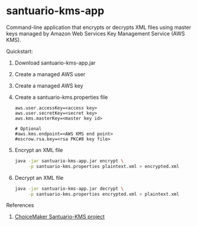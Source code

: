 # santuario-kms-app
Command-line application that encrypts or decrypts XML files using master keys managed by Amazon Web Services Key Management Service (AWS KMS).

Quickstart:

1. Download santuario-kms-app.jar

2. Create a managed AWS user

3. Create a managed AWS key

4. Create a santuario-kms.properties file

   ```
   aws.user.accessKey=<access key>
   aws.user.secretKey=<secret key>
   aws.kms.masterKey=<master key id>

   # Optional
   #aws.kms.endpoint=<AWS KMS end point>
   #escrow.rsa.key=<rsa PKC#8 key file>
   ```

5. Encrypt an XML file

   ```bash
   java -jar santuario-kms-app.jar encrypt \
        -p santuario-kms.properties plaintext.xml > encrypted.xml
   ```

6. Decrypt an XML file

   ```bash
   java -jar santuario-kms-app.jar decrypt \
        -p santuario-kms.properties encrypted.xml > plaintext.xml 
   ```

References

1. [ChoiceMaker Santuario-KMS project][1]

[1]: https://github.com/choicemaker/santuario-kms

